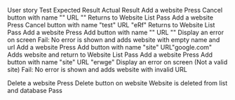 User story		Test						   Expected Result			         Actual Result
Add a website           Press Cancel button with name "" URL ""            Returns to Website List                       Pass
Add a website           Press Cancel button with name "test" URL "eRf"     Returns to Website List                       Pass
Add a website		Press Add button with name "" URL ""               Display an error on screen                    Fail: No error is shown and adds website with empty name and url
Add a website		Press Add button with name "site" URL"google.com"  Adds website and return to Website List       Pass
Add a website           Press Add button with name "site" URL "erwge"      Display an error on screen (Not a valid site) Fail: No error is shown and adds website with invalid URL


Delete a website        Press Delete button on website                     Website is deleted from list and database     Pass

